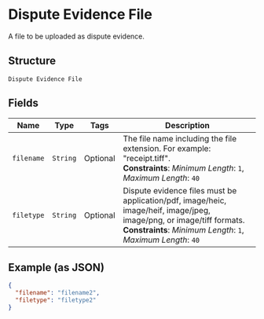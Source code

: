 
# Dispute Evidence File

A file to be uploaded as dispute evidence.

## Structure

`Dispute Evidence File`

## Fields

| Name | Type | Tags | Description |
|  --- | --- | --- | --- |
| `filename` | `String` | Optional | The file name including the file extension. For example: "receipt.tiff".<br>**Constraints**: *Minimum Length*: `1`, *Maximum Length*: `40` |
| `filetype` | `String` | Optional | Dispute evidence files must be application/pdf, image/heic, image/heif, image/jpeg, image/png, or image/tiff formats.<br>**Constraints**: *Minimum Length*: `1`, *Maximum Length*: `40` |

## Example (as JSON)

```json
{
  "filename": "filename2",
  "filetype": "filetype2"
}
```

